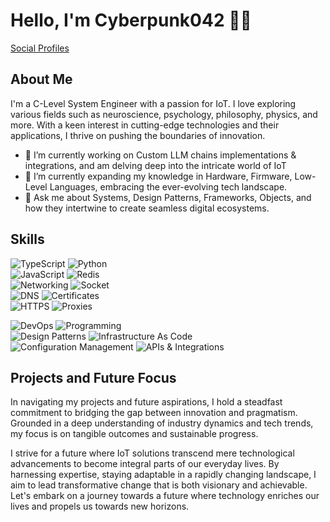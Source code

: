 # Hello, I'm Cyberpunk042 👋🚀

[Social Profiles](https://linktr.ee/cyberpunk042)

## About Me

I'm a C-Level System Engineer with a passion for IoT. I love exploring various fields such as neuroscience, psychology, philosophy, physics, and more. With a keen interest in cutting-edge technologies and their applications, I thrive on pushing the boundaries of innovation.

- 🔭 I’m currently working on Custom LLM chains implementations & integrations, and am delving deep into the intricate world of IoT
- 🌱 I’m currently expanding my knowledge in Hardware, Firmware, Low-Level Languages, embracing the ever-evolving tech landscape.
- 💬 Ask me about Systems, Design Patterns, Frameworks, Objects, and how they intertwine to create seamless digital ecosystems.

## Skills

![TypeScript](https://img.shields.io/badge/TypeScript-007ACC?style=for-the-badge&logo=typescript&logoColor=white)  ![Python](https://img.shields.io/badge/Python-3776AB?style=for-the-badge&logo=python&logoColor=white)  
![JavaScript](https://img.shields.io/badge/JavaScript-F7DF1E?style=for-the-badge&logo=javascript&logoColor=black)  ![Redis](https://img.shields.io/badge/Redis-DC382D?style=for-the-badge&logo=redis&logoColor=white)  
![Networking](https://img.shields.io/badge/Networking-00b4cc?style=for-the-badge)  ![Socket](https://img.shields.io/badge/Socket-4f5b93?style=for-the-badge)  
![DNS](https://img.shields.io/badge/DNS-0075FF?style=for-the-badge)  ![Certificates](https://img.shields.io/badge/Certificates-008080?style=for-the-badge)  
![HTTPS](https://img.shields.io/badge/HTTPS-443a45?style=for-the-badge)  ![Proxies](https://img.shields.io/badge/Proxies-143545?style=for-the-badge)  

![DevOps](https://img.shields.io/badge/DevOps-575646?style=for-the-badge)  ![Programming](https://img.shields.io/badge/Programming-1409aa?style=for-the-badge)  
![Design Patterns](https://img.shields.io/badge/Design%20Patterns-9b359b?style=for-the-badge)  ![Infrastructure As Code](https://img.shields.io/badge/Infrastructure%20As%20Code-2a7cbf?style=for-the-badge)  
![Configuration Management](https://img.shields.io/badge/Configuration%20Management-348d73?style=for-the-badge)  ![APIs & Integrations](https://img.shields.io/badge/APIs%20%26%20Integrations-eb4034?style=for-the-badge)  

## Projects and Future Focus

In navigating my projects and future aspirations, I hold a steadfast commitment to bridging the gap between innovation and pragmatism. Grounded in a deep understanding of industry dynamics and tech trends, my focus is on tangible outcomes and sustainable progress. 

I strive for a future where IoT solutions transcend mere technological advancements to become integral parts of our everyday lives. By harnessing expertise, staying adaptable in a rapidly changing landscape, I aim to lead transformative change that is both visionary and achievable. Let's embark on a journey towards a future where technology enriches our lives and propels us towards new horizons.
